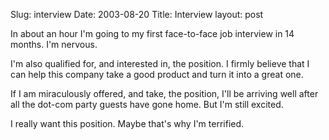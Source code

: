 Slug: interview
Date: 2003-08-20
Title: Interview
layout: post

In about an hour I&#39;m going to my first face-to-face job interview in 14 months. I&#39;m nervous.

I&#39;m also qualified for, and interested in, the position. I firmly believe that I can help this company take a good product and turn it into a great one.

If I am miraculously offered, and take, the position, I&#39;ll be arriving well after all the dot-com party guests have gone home. But I&#39;m still excited.

I really want this position. Maybe that&#39;s why I&#39;m terrified.
